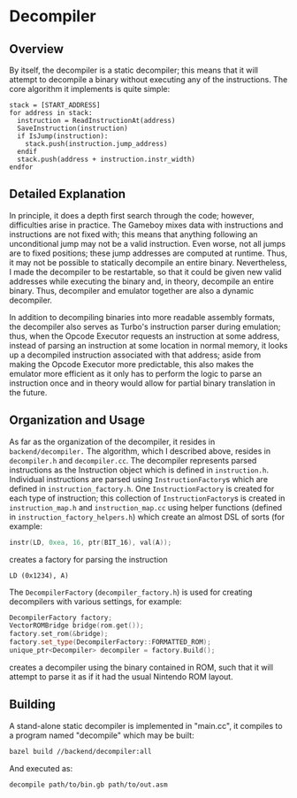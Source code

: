 # Decompiler

## Overview

By itself, the decompiler is a static decompiler; this means that it will
attempt to decompile a binary without executing any of the instructions. The
core algorithm it implements is quite simple:

```
stack = [START_ADDRESS]
for address in stack:
  instruction = ReadInstructionAt(address)
  SaveInstruction(instruction)
  if IsJump(instruction):
    stack.push(instruction.jump_address)
  endif
  stack.push(address + instruction.instr_width)
endfor
```

## Detailed Explanation

In principle, it does a depth first search through the code; however,
difficulties arise in practice. The Gameboy mixes data with instructions and
instructions are not fixed with; this means that anything following an
unconditional jump may not be a valid instruction. Even worse, not all jumps are
to fixed positions; these jump addresses are computed at runtime. Thus, it may
not be possible to statically decompile an entire binary. Nevertheless, I made
the decompiler to be restartable, so that it could be given new valid addresses
while executing the binary and, in theory, decompile an entire binary.
Thus, decompiler and emulator together are also a dynamic decompiler.

In addition to decompiling binaries into more readable assembly formats, the
decompiler also serves as Turbo's instruction parser during emulation; thus,
when the Opcode Executor requests an instruction at some address, instead of
parsing an instruction at some location in normal memory, it looks up a
decompiled instruction associated with that address; aside from making the
Opcode Executor more predictable, this also makes the emulator more
efficient as it only has to perform the logic to parse an instruction once and
in theory would allow for partial binary translation in the future.

## Organization and Usage

As far as the organization of the decompiler, it resides in
`backend/decompiler.` The algorithm, which I described above, resides in
`decompiler.h` and `decompiler.cc`. The decompiler represents parsed
instructions as the Instruction object which is defined in `instruction.h`.
Individual instructions are parsed using `InstructionFactory`s which are defined
in `instruction_factory.h`. One `InstructionFactory` is created for each type of
instruction; this collection of `InstructionFactory`s is created in
`instruction_map.h` and `instruction_map.cc` using helper functions (defined in
`instruction_factory_helpers.h`) which create an almost DSL of sorts (for
example: 

```cpp
instr(LD, 0xea, 16, ptr(BIT_16), val(A));
```

creates a factory for parsing the instruction 

```
LD (0x1234), A)
```

The `DecompilerFactory` (`decompiler_factory.h`)
is used for creating decompilers with various settings, for example:

```cpp
DecompilerFactory factory;
VectorROMBridge bridge(rom.get());
factory.set_rom(&bridge);
factory.set_type(DecompilerFactory::FORMATTED_ROM);
unique_ptr<Decompiler> decompiler = factory.Build();
```

creates a decompiler using the binary contained in ROM, such that it will
attempt to parse it as if it had the usual Nintendo ROM layout.

## Building

A stand-alone static decompiler is implemented in "main.cc", it compiles to a
program named "decompile" which may be built:

```bash
bazel build //backend/decompiler:all
```

And executed as:

```bash
decompile path/to/bin.gb path/to/out.asm
```
